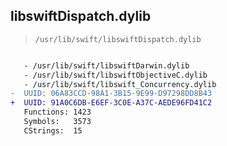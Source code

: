 ## libswiftDispatch.dylib

> `/usr/lib/swift/libswiftDispatch.dylib`

```diff

   - /usr/lib/swift/libswiftDarwin.dylib
   - /usr/lib/swift/libswiftObjectiveC.dylib
   - /usr/lib/swift/libswift_Concurrency.dylib
-  UUID: 06A83CCD-98A1-3B15-9E99-D97298DD8B43
+  UUID: 91A0C6DB-E6EF-3C0E-A37C-AEDE96FD41C2
   Functions: 1423
   Symbols:   3573
   CStrings:  15

```
